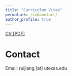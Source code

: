 ```yaml
---
title: "Curriculum Vitae"
permalink: /cv&contact/
author_profile: true
---
```


[CV [PDF]](https://github.com/ruijiang81/ruijiang81.github.io/raw/master/files/cv/CV_ruijiang.pdf)

# Contact
Email: ruijiang [at] utexas.edu
